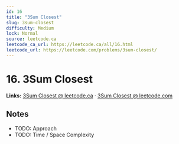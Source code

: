 ```yaml
--- 
id: 16
title: "3Sum Closest"
slug: 3sum-closest
difficulty: Medium
lock: Normal
source: leetcode.ca
leetcode_ca_url: https://leetcode.ca/all/16.html
leetcode_url: https://leetcode.com/problems/3sum-closest/
---
```


# 16. 3Sum Closest

**Links:** [3Sum Closest @ leetcode.ca](https://leetcode.ca/all/16.html) · [3Sum Closest @ leetcode.com](https://leetcode.com/problems/3sum-closest/)

## Notes
- TODO: Approach
- TODO: Time / Space Complexity
